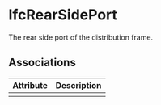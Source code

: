 IfcRearSidePort
===============
The rear side port of the distribution frame.


Associations
------------
| Attribute   | Description   |
|-------------|---------------|
|             |               |

